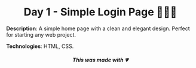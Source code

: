 <h1 align="center">Day 1 - Simple Login Page 👩🏻‍💻</h1>

**Description**: A simple home page with a clean and elegant design. Perfect for starting any web project.

**Technologies**: HTML, CSS.

<h5 align="center">This was made with 💗</h5>
